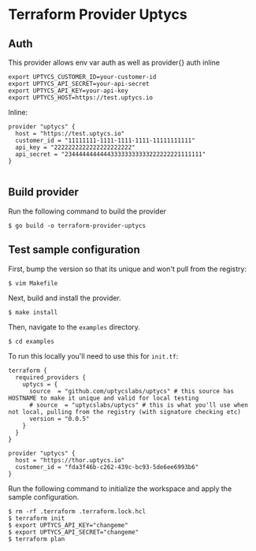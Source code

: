 # Terraform Provider Uptycs

## Auth ##

This provider allows env var auth as well as provider{} auth inline

```
export UPTYCS_CUSTOMER_ID=your-customer-id
export UPTYCS_API_SECRET=your-api-secret
export UPTYCS_API_KEY=your-api-key
export UPTYCS_HOST=https://test.uptycs.io
```

Inline:

```
provider "uptycs" {
  host = "https://test.uptycs.io"
  customer_id = "11111111-1111-1111-1111-11111111111"
  api_key = "2222222222222222222222"
  api_secret = "234444444444433333333333222222221111111"
}


```

## Build provider

Run the following command to build the provider

```shell
$ go build -o terraform-provider-uptycs
```

## Test sample configuration

First, bump the version so that its unique and won't pull from the registry:

```shell
$ vim Makefile
```

Next, build and install the provider.

```shell
$ make install
```

Then, navigate to the `examples` directory.

```shell
$ cd examples
```

To run this locally you'll need to use this for `init.tf`:

```
terraform {
  required_providers {
    uptycs = {
      source  = "github.com/uptycslabs/uptycs" # this source has HOSTNAME to make it unique and valid for local testing
      # source  = "uptycslabs/uptycs" # this is what you'll use when not local, pulling from the registry (with signature checking etc)
      version = "0.0.5"
    }
  }
}

provider "uptycs" {
  host = "https://thor.uptycs.io"
  customer_id = "fda3f46b-c262-439c-bc93-5de6ee6993b6"
}
```

Run the following command to initialize the workspace and apply the sample configuration.

```shell
$ rm -rf .terraform .terraform.lock.hcl
$ terraform init
$ export UPTYCS_API_KEY="changeme"
$ export UPTYCS_API_SECRET="changeme"
$ terraform plan
```
